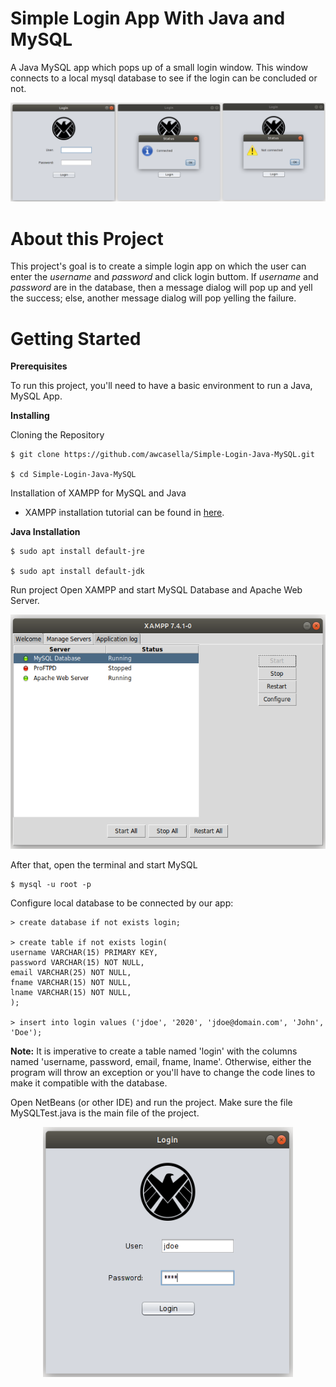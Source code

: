 # Simple Login App With Java and MySQL

A Java MySQL app which pops up of a small login window. This window connects to a local mysql database to see if the login can be concluded or not.

![](Screenshot.png)

# About this Project

This project's goal is to create a simple login app on which the user can enter the *username* and *password* and click login buttom. If *username* and *password* are in the database, then a message dialog will pop up and yell the success; else, another message dialog will pop yelling the failure.

# Getting Started

**Prerequisites**

To run this project, you'll need to have a basic environment to run a Java, MySQL App.

**Installing**

Cloning the Repository

    $ git clone https://github.com/awcasella/Simple-Login-Java-MySQL.git

    $ cd Simple-Login-Java-MySQL
  
Installation of XAMPP for MySQL and Java

- XAMPP installation tutorial can be found in [here](https://www.edivaldobrito.com.br/como-instalar-o-xampp-no-linux/).

**Java Installation**

    $ sudo apt install default-jre
    
    $ sudo apt install default-jdk

Run project
Open XAMPP and start MySQL Database and Apache Web Server. 

<p align="center">
  <img width="531" height="375" src="ScreenshotXAMPP.png">
</p>

After that, open the terminal and start MySQL

    $ mysql -u root -p

Configure local database to be connected by our app:

    > create database if not exists login;
    
    > create table if not exists login(
    username VARCHAR(15) PRIMARY KEY,
    password VARCHAR(15) NOT NULL,
    email VARCHAR(25) NOT NULL,
    fname VARCHAR(15) NOT NULL,
    lname VARCHAR(15) NOT NULL,
    );
    
    > insert into login values ('jdoe', '2020', 'jdoe@domain.com', 'John', 'Doe');

**Note:** It is imperative to create a table named 'login' with the columns named 'username, password, email, fname, lname'. Otherwise, either the program will throw an exception or you'll have to change the code lines to make it compatible with the database.

Open NetBeans (or other IDE) and run the project. Make sure the file MySQLTest.java is the main file of the project.

<p align="center">
<img width="400" height="400" src="Screenshotjdoe.png">
</p>
